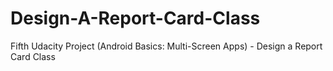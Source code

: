 # Design-A-Report-Card-Class
Fifth Udacity Project (Android Basics: Multi-Screen Apps) - Design a Report Card Class
